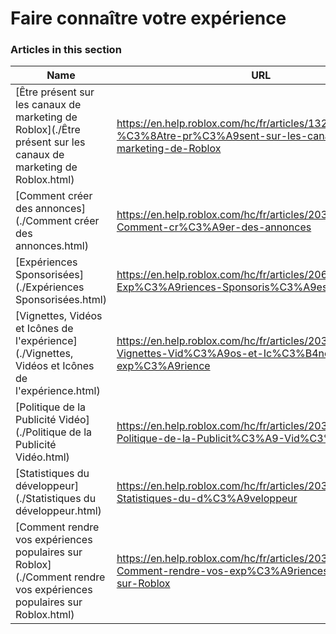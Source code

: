 # Faire connaître votre expérience  
### Articles in this section
Name|URL
-|-
[Être présent sur les canaux de marketing de Roblox](./Être présent sur les canaux de marketing de Roblox.html) |https://en.help.roblox.com/hc/fr/articles/13265567553812-%C3%8Atre-pr%C3%A9sent-sur-les-canaux-de-marketing-de-Roblox
[Comment créer des annonces](./Comment créer des annonces.html) |https://en.help.roblox.com/hc/fr/articles/203313840-Comment-cr%C3%A9er-des-annonces
[Expériences Sponsorisées](./Expériences Sponsorisées.html) |https://en.help.roblox.com/hc/fr/articles/206455923-Exp%C3%A9riences-Sponsoris%C3%A9es
[Vignettes, Vidéos et Icônes de l'expérience](./Vignettes, Vidéos et Icônes de l'expérience.html) |https://en.help.roblox.com/hc/fr/articles/203314060-Vignettes-Vid%C3%A9os-et-Ic%C3%B4nes-de-l-exp%C3%A9rience
[Politique de la Publicité Vidéo](./Politique de la Publicité Vidéo.html) |https://en.help.roblox.com/hc/fr/articles/203312520-Politique-de-la-Publicit%C3%A9-Vid%C3%A9o
[Statistiques du développeur](./Statistiques du développeur.html) |https://en.help.roblox.com/hc/fr/articles/203314110-Statistiques-du-d%C3%A9veloppeur
[Comment rendre vos expériences populaires sur Roblox](./Comment rendre vos expériences populaires sur Roblox.html) |https://en.help.roblox.com/hc/fr/articles/203313420-Comment-rendre-vos-exp%C3%A9riences-populaires-sur-Roblox